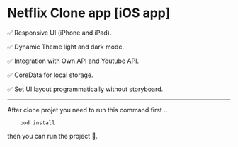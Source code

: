 
[](https://github.com/mohamedhaloka/netflix_clone/assets/70912652/5e2996a8-9f84-4f2f-b25f-18de4bf30781)

# Netflix Clone app [iOS app]
✅ Responsive UI (iPhone and iPad).

✅ Dynamic Theme light and dark mode.

✅ Integration with Own API and Youtube API.

✅ CoreData for local storage.

✅ Set UI layout programmatically without storyboard.

----
After clone projet you need to run this command first ..
```
    pod install
```
then you can run the project 🫡.
